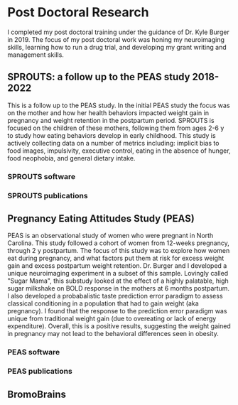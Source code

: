 # Post Doctoral Research

I completed my post doctoral training under the guidance of Dr. Kyle Burger in 2019. The focus of my post doctoral work was honing my neuroimaging skills, learning how to run a drug trial, and developing my grant writing and management skills.


## SPROUTS: a follow up to the PEAS study 2018-2022
This is a follow up to the PEAS study. In the initial PEAS study the focus was on the mother and how her health behaviors impacted weight gain in pregnancy and weight retention in the postpartum period. SPROUTS is focused on the children of these mothers, following them from ages 2-6 y to study how eating behaviors develop in early childhood. This study is actively collecting data on a number of metrics including: implicit bias to food images, impulsivity, executive control, eating in the absence of hunger, food neophobia, and general dietary intake.

### SPROUTS software
### SPROUTS publications

## Pregnancy Eating Attitudes Study (PEAS)
PEAS is an observational study of women who were pregnant in North Carolina. This study followed a cohort of women from 12-weeks pregnancy, through 2 y postpartum. The focus of this study was to explore how women eat during pregnancy, and what factors put them at risk for excess weight gain and excess postpartum weight retention. Dr. Burger and I developed a unique neuroimaging experiment in a subset of this sample. Lovingly called "Sugar Mama", this substudy looked at the effect of a highly palatable, high sugar milkshake on BOLD response in the mothers at 6 months postpartum. I also developed a probabalistic taste prediction error paradigm to assess classical conditioning in a population that had to gain weight (aka pregnancy). I found that the response to the prediction error paradigm was unique from traditional weight gain (due to overeating or lack of energy expenditure). Overall, this is a positive results, suggesting the weight gained in pregnancy may not lead to the behavioral differences seen in obesity.

### PEAS software

### PEAS publications

## BromoBrains
